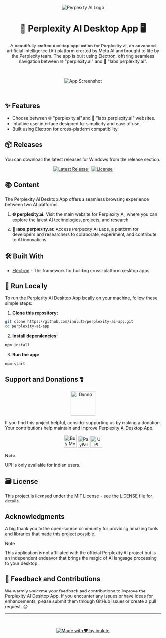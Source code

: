<p align="center">
  <img src="https://lh3.googleusercontent.com/drive-viewer/AEYmBYSyKItN5U02sqELRjfl5UYTpOCJeSp7chZ5SyVY-f-mWCXwy927ciEygu1oSf3IQlbG8ZP5JsZ1aQ0_8_Sq7vaLHd4OMQ=s2560" alt="Perplexity AI Logo">
</p>

<h1 align="center">🚀 Perplexity AI Desktop App 🖥️</h1>

<p align="center">
  A beautifully crafted desktop application for Perplexity AI, an advanced artificial intelligence (AI) platform created by Meta AI and brought to life by the Perplexity team. The app is built using Electron, offering seamless navigation between 🌐 "perplexity.ai" and 🧪 "labs.perplexity.ai".
</p>
&nbsp;
<p align="center">
  <img src="https://lh3.googleusercontent.com/drive-viewer/AEYmBYRs4rmI7pkCvgYJVGjHepvlGx7gHORytEFzZgG67GbatlkIBCgXeK0aDkEoZRoEFuAj-UN2hMvlU1qq6ERRPcS8SoMNdQ=s1600" alt="App Screenshot">
</p>
&nbsp;
<h2>✨ Features</h2>

- Choose between 🌐 "perplexity.ai" and 🧪 "labs.perplexity.ai" websites.
- Intuitive user interface designed for simplicity and ease of use.
- Built using Electron for cross-platform compatibility.

<h2>📦 Releases</h2>

You can download the latest releases for Windows from the release section.

<p align="center">
  <p align="center">
  <a href="https://www.pling.com/p/2107698/">
    <img src="https://img.shields.io/badge/Download-Latest-blue?style=for-the-badge" alt="Latest Release">
  </a> &nbsp;
  <a href="https://github.com/inulute/perplexity-ai-app/blob/master/LICENSE">
    <img src="https://img.shields.io/github/license/inulute/perplexity-ai-app?style=for-the-badge" alt="License">
  </a>
</p>
  </a>
</p>
</p>
<h2>📚 Content</h2>

The Perplexity AI Desktop App offers a seamless browsing experience between two AI platforms:

1. **🌐 perplexity.ai:** Visit the main website for Perplexity AI, where you can explore the latest AI technologies, projects, and research.

2. **🧪 labs.perplexity.ai:** Access Perplexity AI Labs, a platform for developers and researchers to collaborate, experiment, and contribute to AI innovations.

<h2>🛠️ Built With</h2>

- [Electron](https://www.electronjs.org/) - The framework for building cross-platform desktop apps.

<h2>🚀 Run Locally</h2>

To run the Perplexity AI Desktop App locally on your machine, follow these simple steps:

1. **Clone this repository:**

```bash
git clone https://github.com/inulute/perplexity-ai-app.git
cd perplexity-ai-app
```

2. **Install dependencies:**

```bash
npm install
```

3. **Run the app:**

```bash
npm start
```

## Support and Donations ❣️

<div align=center>
<img src="https://lh3.googleusercontent.com/drive-viewer/AEYmBYSRg3Dm_MkHd54IHa1zOZ7_3iZp0kWoqCkgxzQY_zZU1E0r23gI4YK6DyBP5BplOkD0Ml5ZSTugz0B2QXX_Ch8U1I1OCA=s2560" alt="Dunno" width="80"/> 

</div>

If you find this project helpful, consider supporting us by making a donation. Your contributions help maintain and improve Perplexity AI Desktop App.

<div align="center">
    <a href="https://ko-fi.com/inulute">
        <img height='41' src='https://az743702.vo.msecnd.net/cdn/kofi3.png?v=0' alt='Buy Me a Coffee at ko-fi.com'></a>
  <a href="https://paypal.me/inulute"><img src="https://lh3.googleusercontent.com/drive-viewer/AEYmBYTODu3by7XcL633IjmJm6YlKmHzwh0lHYM_BDlmy1hznGt0y4NQ39J8YRkWXoFq8LAz6XVGMm-wTCfXQYkyOidd6Y9p9g=s1600" alt="PayPal" height="38" width="auto"></a>
  <a href="https://upi-inulute.vercel.app/">
      <img src="https://lh3.googleusercontent.com/drive-viewer/AEYmBYSkeOpuuC41ftYqUfoJBLZhfHabE3SwZoNatkrYCeORamSRVI4FWG8sRyVHU6VGFsjMmLaVqDXaMx6Y-XWxtHs7ysz3=s1600" alt="UPI Pay" height="38" width="auto">
  </a> <br>
</div>

> [!NOTE]  
> UPI is only available for Indian users.

<h2>🗃️ License</h2>

This project is licensed under the MIT License - see the [LICENSE](LICENSE) file for details.

<h2> Acknowledgments</h2>

A big thank you to the open-source community for providing amazing tools and libraries that made this project possible.

> [!NOTE]
>This application is not affiliated with the official Perplexity AI project but is an independent endeavor that brings the magic of AI language processing to your desktop.

<h2>📢 Feedback and Contributions</h2>

We warmly welcome your feedback and contributions to improve the Perplexity AI Desktop App. If you encounter any issues or have ideas for enhancements, please submit them through GitHub issues or create a pull request. 😊

---

&nbsp;
<div align="center">

  [![Made with ❤️ by inulute](https://img.shields.io/badge/Made%20with-%E2%9D%A4%EF%B8%8F%20by%20inulute-black?style=flat-square)](https://inulute.github.io/linkme/)

</div>